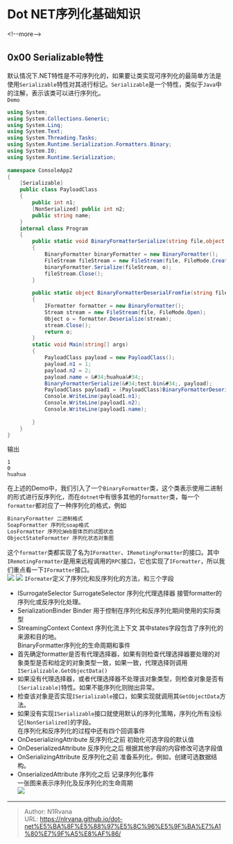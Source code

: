 # Dot NET序列化基础知识

  
  
&lt;!--more--&gt;  
## 0x00 Serializable特性  
默认情况下.NET特性是不可序列化的，如果要让类实现可序列化的最简单方法是使用`Serializable`特性对其进行标记。`Serializable`是一个特性，类似于`Java`中的注解，表示该类可以进行序列化。  
`Demo`  
```c#  
using System;  
using System.Collections.Generic;  
using System.Linq;  
using System.Text;  
using System.Threading.Tasks;  
using System.Runtime.Serialization.Formatters.Binary;  
using System.IO;  
using System.Runtime.Serialization;  
  
namespace ConsoleApp2  
{  
    [Serializable]  
    public class PayloadClass  
    {  
        public int n1;  
        [NonSerialized] public int n2;  
        public string name;  
    }  
    internal class Program  
    {  
        public static void BinaryFormatterSerialize(string file,object o)  
        {  
            BinaryFormatter binaryFormatter = new BinaryFormatter();  
            FileStream fileStream = new FileStream(file, FileMode.Create);  
            binaryFormatter.Serialize(fileStream, o);  
            fileStream.Close();  
        }  
  
        public static object BinaryFormatterDeserialFromfie(string file)  
        {  
            IFormatter formatter = new BinaryFormatter();  
            Stream stream = new FileStream(file, FileMode.Open);  
            Object o = formatter.Deserialize(stream);  
            stream.Close();  
            return o;  
        }  
        static void Main(string[] args)  
        {  
            PayloadClass payload = new PayloadClass();  
            payload.n1 = 1;  
            payload.n2 = 2;  
            payload.name = &#34;huahua&#34;;  
            BinaryFormatterSerialize(&#34;test.bin&#34;, payload);  
            PayloadClass payload1 = (PayloadClass)BinaryFormatterDeserialFromfie(&#34;test.bin&#34;);  
            Console.WriteLine(payload1.n1);  
            Console.WriteLine(payload1.n2);  
            Console.WriteLine(payload1.name);  
  
        }  
    }  
}  
```  
输出  
```  
1  
0  
huahua  
```  
在上述的Demo中，我们引入了一个`BinaryFormatter`类，这个类表示使用二进制的形式进行反序列化，而在`dotnet`中有很多其他的`formatter`类，每一个`formatter`都对应了一种序列化的格式，例如  
```c#  
BinaryFormatter 二进制格式  
SoapFormatter 序列化soap格式  
LosFormatter 序列化Web窗体页的试图状态  
ObjectStateFormatter 序列化状态对象图  
```  
这个`formatter`类都实现了名为`IFormatter`、`IRemotingFormatter`的接口。其中`IRemotingFormatter`是用来远程调用的`RPC`接口，它也实现了`IFormatter`，所以我们重点看一下`IFormatter`接口。  
![](https://picture-1304797147.cos.ap-nanjing.myqcloud.com/picture/202506031457420.png)
![](https://picture-1304797147.cos.ap-nanjing.myqcloud.com/picture/202506031458564.png)
`IFormater`定义了序列化和反序列化的方法，和三个字段  
- ISurrogateSelector SurrogateSelector 序列化代理选择器 接管formatter的序列化或反序列化处理。  
- SerializationBinder Binder 用于控制在序列化和反序列化期间使用的实际类型  
- StreamingContext Context 序列化流上下文 其中states字段包含了序列化的来源和目的地。  
BinaryFormatter序列化的生命周期和事件  
- 首先确定formatter是否有代理选择器，如果有则检查代理选择器要处理的对象类型是否和给定的对象类型一致，如果一致，代理选择则调用`ISerializable.GetObjectData()`  
- 如果没有代理选择器，或者代理选择器不处理该对象类型，则检查对象是否有`[Serializable]`特性。如果不能序列化则抛出异常。  
- 检查该对象是否实现`ISerializable`接口，如果实现就调用其`GetObjectData`方法。  
- 如果没有实现`ISerializable`接口就使用默认的序列化策略，序列化所有没标记`[NonSerialized]`的字段。  
在序列化和反序列化的过程中还有四个回调事件  
- OnDeserializingAttribute 反序列化之前 初始化可选字段的默认值  
- OnDeserializedAttribute 反序列化之后 根据其他字段的内容修改可选字段值  
- OnSerializingAttribute 反序列化之前 准备系列化，例如，创建可选数据结构。  
- OnserializedAttribute 序列化之后 记录序列化事件  
一张图来表示序列化及反序列化的生命周期  
![](https://picture-1304797147.cos.ap-nanjing.myqcloud.com/picture/202506031904308.png)
  

---

> Author: N1Rvana  
> URL: https://nlrvana.github.io/dot-net%E5%BA%8F%E5%88%97%E5%8C%96%E5%9F%BA%E7%A1%80%E7%9F%A5%E8%AF%86/  

